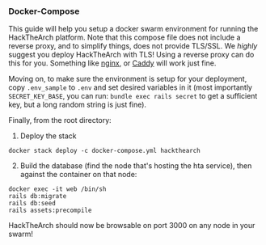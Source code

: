 ### Docker-Compose

This guide will help you setup a docker swarm environment for running the
HackTheArch platform.  Note that this compose file does not include a reverse
proxy, and to simplify things, does not provide TLS/SSL.  We *highly* suggest
you deploy HackTheArch with TLS!  Using a reverse proxy can do this for you.
Something like [nginx](http://nginx.org), or [Caddy](https://caddyserver.com)
will work just fine.

Moving on, to make sure the environment is setup for your deployment, copy
`.env_sample` to `.env` and set desired variables in it (most importantly
`SECRET_KEY_BASE`, you can run: `bundle exec rails secret` to get a sufficient
key, but a long random string is just fine).

Finally, from the root directory: 

1. Deploy the stack

```
docker stack deploy -c docker-compose.yml hackthearch
```

2. Build the database (find the node that's hosting the hta service), then
   against the container on that node:
```
docker exec -it web /bin/sh
rails db:migrate
rails db:seed
rails assets:precompile
```

HackTheArch should now be browsable on port 3000 on any node in your swarm!
